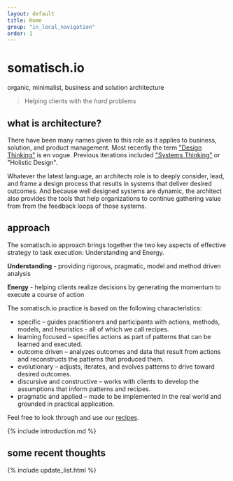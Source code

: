 ```yaml
---
layout: default
title: Home
group: "in_local_navigation"
order: 1
---
```

# somatisch.io
organic, minimalist, business and solution architecture
>Helping clients  with the *hard* problems


## what is architecture?
There have been many names given to this role as it applies to business, solution, and product management.  Most recently the term ["Design Thinking"](https://hbr.org/2008/06/design-thinking) is en vogue. Previous iterations included ["Systems Thinking"](https://www.youtube.com/watch?v=6KZn46u7wKw) or "Holistic Design".

Whatever the latest language, an architects role is to deeply consider,  lead, and frame a design process that results in systems that deliver desired outcomes. And because well designed systems are dynamic, the architect also provides the tools that help organizations to continue gathering value from from the feedback loops of those systems.

## approach
The somatisch.io approach brings together the two key aspects of effective strategy to task execution: Understanding and Energy.


**Understanding** - providing rigorous, pragmatic, model and method driven analysis

**Energy** - helping clients realize decisions  by generating the momentum to execute a course of action

The somatisch.io practice is based on the following characteristics:

- specific – guides practitioners and participants with actions, methods, models, and heuristics - all of which we call recipes.
- learning focused – specifies actions as part of patterns that can be learned and executed.
- outcome driven – analyzes outcomes and data that result from actions and reconstructs the patterns that produced them.
- evolutionary – adjusts, iterates, and evolves patterns to drive toward desired outcomes.
- discursive and constructive – works with clients to develop the assumptions that inform patterns and recipes.
- pragmatic and applied – made to be implemented in the real world and grounded in practical application.

Feel free to look through and use our [recipes](/recipes).

{% include introduction.md %}

## some recent thoughts
{% include update_list.html %}
